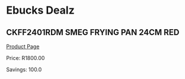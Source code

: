 
# Ebucks Dealz
## CKFF2401RDM SMEG FRYING PAN 24CM RED
[Product Page](https://www.ebucks.com/web/shop/productSelected.do?prodId=1170683506&catId=1196428103)

Price: R1800.00

Savings: 100.0


	